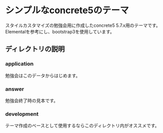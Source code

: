 # シンプルなconcrete5のテーマ
スタイルカスタマイズの勉強会用に作成したconcrete5 5.7.x用のテーマです。
Elementalを参考にし、bootstrap3を使用しています。

## ディレクトリの説明

### application
勉強会はこのデータからはじめます。

### answer
勉強会終了時の見本です。

### development
テーマ作成のベースとして使用するならこのディレクトリ内がオススメです。
